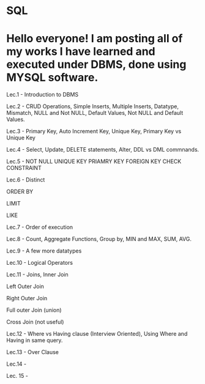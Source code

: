 # SQL
# Hello everyone! I am posting all of my works I have learned and executed under DBMS, done using MYSQL software.
Lec.1 - Introduction to DBMS

Lec.2 - CRUD Operations, Simple Inserts, Multiple Inserts, Datatype, Mismatch, NULL and Not NULL, Default Values, Not NULL and Default Values.

Lec.3 - Primary Key, Auto Increment Key, Unique Key, Primary Key vs Unique Key

Lec.4 - Select, Update, DELETE statements, Alter, DDL vs DML commnands.

Lec.5 - NOT NULL
UNIQUE KEY
PRIAMRY KEY
FOREIGN KEY
CHECK CONSTRAINT

Lec.6 - Distinct
 
ORDER BY

LIMIT

LIKE

Lec.7 - Order of execution

Lec.8 - Count, Aggregate Functions, Group by, MIN and MAX, SUM, AVG.

Lec.9 - A few more datatypes

Lec.10 - Logical Operators

Lec.11 - Joins, Inner Join

Left Outer Join

Right Outer Join

Full outer Join (union)

Cross Join (not useful)

Lec.12 - Where vs Having clause (Interview Oriented), Using Where and Having in same query.

Lec.13 - Over Clause

Lec.14 -

Lec. 15 -


